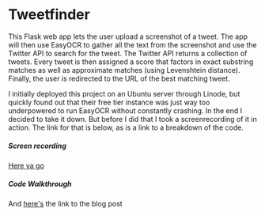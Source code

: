 <h1>Tweetfinder</h1>

This Flask web app lets the user upload a screenshot of a tweet. The app will then use EasyOCR to gather all the text from the screenshot and use the Twitter API to search for the tweet. The Twitter API returns a collection of tweets. Every tweet is then assigned a score that factors in exact substring matches as well as approximate matches (using Levenshtein distance). Finally, the user is redirected to the URL of the best matching tweet.

I initially deployed this project on an Ubuntu server through Linode, but quickly found out that their free tier instance was just way too underpowered to run EasyOCR without constantly crashing. In the end I decided to take it down. But before I did that I took a screenrecording of it in action. The link for that is below, as is a link to a breakdown of the code.

<h5>Screen recording</h5>
<a href="https://youtu.be/Av7SjXdFORs" target="_blank">Here ya go</a>
<h5>Code Walkthrough</h5>
And <a href="https://kevinluxdev.blogspot.com/2022/01/how-i-made-this-tweetfinderapp.html" target="_blank">here's</a> the link to the blog post


